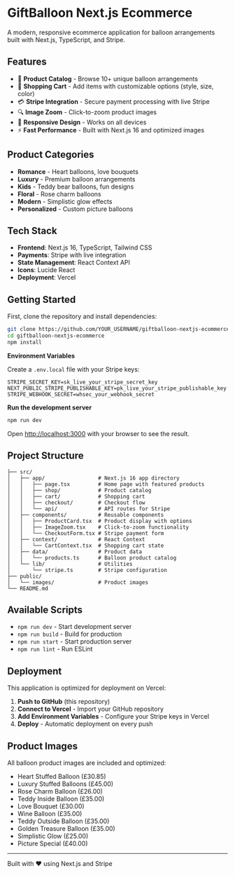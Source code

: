 # GiftBalloon Next.js Ecommerce

A modern, responsive ecommerce application for balloon arrangements built with Next.js, TypeScript, and Stripe.

## Features

- 🎈 **Product Catalog** - Browse 10+ unique balloon arrangements
- 🛒 **Shopping Cart** - Add items with customizable options (style, size, color)
- 💳 **Stripe Integration** - Secure payment processing with live Stripe
- 🔍 **Image Zoom** - Click-to-zoom product images
- 📱 **Responsive Design** - Works on all devices
- ⚡ **Fast Performance** - Built with Next.js 16 and optimized images

## Product Categories

- **Romance** - Heart balloons, love bouquets
- **Luxury** - Premium balloon arrangements
- **Kids** - Teddy bear balloons, fun designs
- **Floral** - Rose charm balloons
- **Modern** - Simplistic glow effects
- **Personalized** - Custom picture balloons

## Tech Stack

- **Frontend**: Next.js 16, TypeScript, Tailwind CSS
- **Payments**: Stripe with live integration
- **State Management**: React Context API
- **Icons**: Lucide React
- **Deployment**: Vercel

## Getting Started

First, clone the repository and install dependencies:

```bash
git clone https://github.com/YOUR_USERNAME/giftballoon-nextjs-ecommerce.git
cd giftballoon-nextjs-ecommerce
npm install
```

**Environment Variables**

Create a `.env.local` file with your Stripe keys:
```env
STRIPE_SECRET_KEY=sk_live_your_stripe_secret_key
NEXT_PUBLIC_STRIPE_PUBLISHABLE_KEY=pk_live_your_stripe_publishable_key
STRIPE_WEBHOOK_SECRET=whsec_your_webhook_secret
```

**Run the development server**
```bash
npm run dev
```

Open [http://localhost:3000](http://localhost:3000) with your browser to see the result.

## Project Structure

```
├── src/
│   ├── app/                 # Next.js 16 app directory
│   │   ├── page.tsx         # Home page with featured products
│   │   ├── shop/            # Product catalog
│   │   ├── cart/            # Shopping cart
│   │   ├── checkout/        # Checkout flow
│   │   └── api/             # API routes for Stripe
│   ├── components/          # Reusable components
│   │   ├── ProductCard.tsx  # Product display with options
│   │   ├── ImageZoom.tsx    # Click-to-zoom functionality
│   │   └── CheckoutForm.tsx # Stripe payment form
│   ├── context/             # React Context
│   │   └── CartContext.tsx  # Shopping cart state
│   ├── data/                # Product data
│   │   └── products.ts      # Balloon product catalog
│   └── lib/                 # Utilities
│       └── stripe.ts        # Stripe configuration
├── public/
│   └── images/              # Product images
└── README.md
```

## Available Scripts

- `npm run dev` - Start development server
- `npm run build` - Build for production
- `npm run start` - Start production server
- `npm run lint` - Run ESLint

## Deployment

This application is optimized for deployment on Vercel:

1. **Push to GitHub** (this repository)
2. **Connect to Vercel** - Import your GitHub repository
3. **Add Environment Variables** - Configure your Stripe keys in Vercel
4. **Deploy** - Automatic deployment on every push

## Product Images

All balloon product images are included and optimized:
- Heart Stuffed Balloon (£30.85)
- Luxury Stuffed Balloons (£45.00)
- Rose Charm Balloon (£26.00)
- Teddy Inside Balloon (£35.00)
- Love Bouquet (£30.00)
- Wine Balloon (£35.00)
- Teddy Outside Balloon (£35.00)
- Golden Treasure Balloon (£35.00)
- Simplistic Glow (£25.00)
- Picture Special (£40.00)

---

Built with ❤️ using Next.js and Stripe
